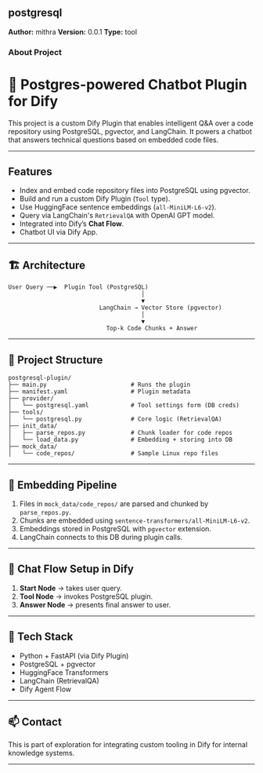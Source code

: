 ## postgresql

**Author:** mithra
**Version:** 0.0.1
**Type:** tool

### About Project
# 💬 Postgres-powered Chatbot Plugin for Dify

This project is a custom Dify Plugin that enables intelligent Q&A over a code repository using PostgreSQL, pgvector, and LangChain. It powers a chatbot that answers technical questions based on embedded code files.

---

## Features

- Index and embed code repository files into PostgreSQL using pgvector.
- Build and run a custom Dify Plugin (`Tool` type).
- Use HuggingFace sentence embeddings (`all-MiniLM-L6-v2`).
- Query via LangChain's `RetrievalQA` with OpenAI GPT model.
- Integrated into Dify’s **Chat Flow**.
- Chatbot UI via Dify App.

---

## 🏗️ Architecture

```
User Query ──▶  Plugin Tool (PostgreSQL)
                                      │
                                      ▼
                          LangChain → Vector Store (pgvector)
                                      │
                                      ▼
                            Top-k Code Chunks + Answer
```

---

## 📁 Project Structure

```
postgresql-plugin/
├── main.py                        # Runs the plugin
├── manifest.yaml                  # Plugin metadata
├── provider/
│   └── postgresql.yaml            # Tool settings form (DB creds)
├── tools/
│   └── postgresql.py              # Core logic (RetrievalQA)
├── init_data/
│   ├── parse_repos.py             # Chunk loader for code repos
│   └── load_data.py               # Embedding + storing into DB
├── mock_data/
│   └── code_repos/                # Sample Linux repo files
```

---

## 🧠 Embedding Pipeline

1. Files in `mock_data/code_repos/` are parsed and chunked by `parse_repos.py`.
2. Chunks are embedded using `sentence-transformers/all-MiniLM-L6-v2`.
3. Embeddings stored in PostgreSQL with `pgvector` extension.
4. LangChain connects to this DB during plugin calls.

---

## 🧪 Chat Flow Setup in Dify

1. **Start Node** → takes user query.
2. **Tool Node** → invokes PostgreSQL plugin.
3. **Answer Node** → presents final answer to user.

---

## 🧠 Tech Stack

- Python + FastAPI (via Dify Plugin)
- PostgreSQL + pgvector
- HuggingFace Transformers
- LangChain (RetrievalQA)
- Dify Agent Flow

---
## 📫 Contact

This is part of exploration for integrating custom tooling in Dify for internal knowledge systems.

---




